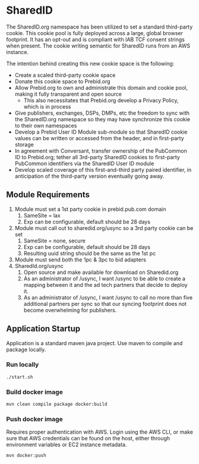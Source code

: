 # SharedID

The SharedID.org namespace has been utilized to set a standard third-party cookie.  This cookie pool is fully deployed across a large, global browser footprint.  It has an opt-out and is compliant with IAB TCF consent strings when present.  The cookie writing semantic for SharedID runs from an AWS instance.

The intention behind creating this new cookie space is the following:

* Create a scaled third-party cookie space
* Donate this cookie space to Prebid.org
* Allow Prebid.org to own and administrate this domain and cookie pool, making it fully transparent and open source
  * This also necessitates that Prebid.org develop a Privacy Policy, which is in process
* Give publishers, exchanges, DSPs, DMPs, etc the freedom to sync with the SharedID.org namespace so they may have synchronize this cookie to their own namespaces
* Develop a Prebid User ID Module sub-module so that SharedID cookie values can be written or accessed from the header, and in first-party storage
* In agreement with Conversant, transfer ownership of the PubCommon ID to Prebid.org; tether all 3rd-party SharedID cookies to first-party PubCommon identifiers via the SharedID User ID module
* Develop scaled coverage of this first-and-third party paired identifier, in anticipation of the third-party version eventually going away.

## Module Requirements

1. Module must set a 1st party cookie in prebid.pub.com domain
   1. SameSite = lax
   1. Exp can be configurable, default should be 28 days
1. Module must call out to sharedid.org/usync so a 3rd party cookie can be set
   1. SameSite = none, secure
   1. Exp can be configurable, default should be 28 days
   1. Resulting uuid string should be the same as the 1st pc
1. Module must send both the 1pc & 3pc to bid adapters
1. SharedId.org/usync
   1. Open source and make available for download on Sharedid.org
   1. As an administrator of /usync, I want /usync to be able to create a mapping between it and the ad tech partners that decide to deploy it.
   1. As an administrator of /usync, I want /usync to call no more than five additional partners per sync so that our syncing footprint does not become overwhelming for publishers.   

## Application Startup

Application is a standard maven java project. Use maven to compile and package locally.

### Run locally

```
./start.sh
```

### Build docker image
```
mvn clean compile package docker:build
```

### Push docker image
Requires proper authentication with AWS. Login using the AWS CLI, or make sure that AWS credentials can be found on the
host, either through environment variables or EC2 instance metadata.
```
mvn docker:push
```